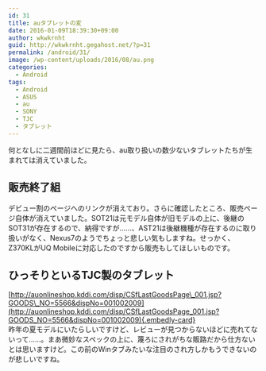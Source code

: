 ```yaml
---
id: 31
title: auタブレットの変
date: 2016-01-09T18:39:30+09:00
author: wkwkrnht
guid: http://wkwkrnht.gegahost.net/?p=31
permalink: /android/31/
image: /wp-content/uploads/2016/08/au.png
categories:
  - Android
tags:
  - Android
  - ASUS
  - au
  - SONY
  - TJC
  - タブレット
---
```

何となしに二週間前ほどに見たら、au取り扱いの数少ないタブレットたちが生まれては消えていました。

## 販売終了組

デビュー割のページへのリンクが消えており。さらに確認したところ、販売ページ自体が消えていました。SOT21は元モデル自体が旧モデルの上に、後継のSOT31が存在するので、納得ですが……、AST21は後継機種が存在するのに取り扱いがなく、Nexus7のようでちょっと悲しい気もしますね。せっかく、Z370KLがUQ Mobileに対応したのですから販売もしてほしいものです。

## ひっそりといるTJC製のタブレット

[http://auonlineshop.kddi.com/disp/CSfLastGoodsPage\_001.jsp?GOODS\_NO=5566&dispNo=001002009](http://auonlineshop.kddi.com/disp/CSfLastGoodsPage_001.jsp?GOODS_NO=5566&dispNo=001002009){.embedly-card}  
昨年の夏モデルにいたらしいですけど、レビューが見つからないほどに売れてないって……。まあ微妙なスペックの上に、蔑ろにされがちな販路だから仕方ないとは思いますけど。この前のWinタブみたいな注目のされ方しかもうできないのが悲しいですね。